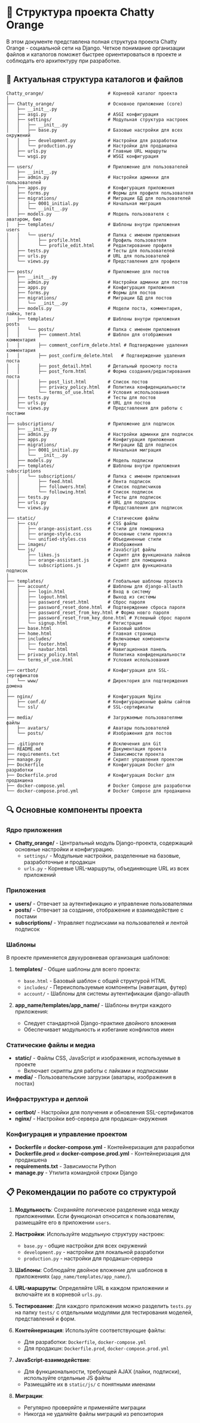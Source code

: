 # 📁 Структура проекта Chatty Orange

В этом документе представлена полная структура проекта Chatty Orange - социальной сети на Django. Четкое понимание организации файлов и каталогов поможет быстрее ориентироваться в проекте и соблюдать его архитектуру при разработке.

## 📑 Актуальная структура каталогов и файлов

```
Chatty_orange/                        # Корневой каталог проекта
│
├── Chatty_orange/                    # Основное приложение (core)
│   ├── __init__.py
│   ├── asgi.py                       # ASGI конфигурация
│   ├── settings/                     # Модульная структура настроек
│   │   ├── __init__.py
│   │   ├── base.py                   # Базовые настройки для всех окружений
│   │   ├── development.py            # Настройки для разработки
│   │   └── production.py             # Настройки для продакшена
│   ├── urls.py                       # Главные URL маршруты
│   └── wsgi.py                       # WSGI конфигурация
│
├── users/                            # Приложение для пользователей
│   ├── __init__.py
│   ├── admin.py                      # Настройки админки для пользователей
│   ├── apps.py                       # Конфигурация приложения
│   ├── forms.py                      # Формы для профиля пользователя
│   ├── migrations/                   # Миграции БД для пользователей
│   │   ├── 0001_initial.py           # Начальная миграция
│   │   └── __init__.py
│   ├── models.py                     # Модель пользователя с аватаром, био
│   ├── templates/                    # Шаблоны внутри приложения users
│   │   └── users/                    # Папка с именем приложения
│   │       ├── profile.html          # Профиль пользователя
│   │       └── profile_edit.html     # Редактирование профиля
│   ├── tests.py                      # Тесты для пользователей
│   ├── urls.py                       # URL для пользователей
│   └── views.py                      # Представления для профиля
│
├── posts/                            # Приложение для постов
│   ├── __init__.py
│   ├── admin.py                      # Настройки админки для постов
│   ├── apps.py                       # Конфигурация приложения
│   ├── forms.py                      # Формы для постов
│   ├── migrations/                   # Миграции БД для постов
│   │   └── __init__.py
│   ├── models.py                     # Модели поста, комментария, лайка, тега
│   ├── templates/                    # Шаблоны внутри приложения posts
│   │   └── posts/                    # Папка с именем приложения
│   │       ├── comment.html          # Шаблон для отображения комментария
│   │       ├── comment_confirm_delete.html # Подтверждение удаления комментария
│   │       ├── post_confirm_delete.html   # Подтверждение удаления поста
│   │       ├── post_detail.html      # Детальный просмотр поста
│   │       ├── post_form.html        # Форма создания/редактирования поста
│   │       ├── post_list.html        # Список постов
│   │       ├── privacy_policy.html   # Политика конфиденциальности
│   │       └── terms_of_use.html     # Условия использования
│   ├── tests.py                      # Тесты для постов
│   ├── urls.py                       # URL для постов
│   └── views.py                      # Представления для работы с постами
│
├── subscriptions/                    # Приложение для подписок
│   ├── __init__.py
│   ├── admin.py                      # Настройки админки для подписок
│   ├── apps.py                       # Конфигурация приложения
│   ├── migrations/                   # Миграции БД для подписок
│   │   ├── 0001_initial.py           # Начальная миграция
│   │   └── __init__.py
│   ├── models.py                     # Модель подписки
│   ├── templates/                    # Шаблоны внутри приложения subscriptions
│   │   └── subscriptions/            # Папка с именем приложения
│   │       ├── feed.html             # Лента подписок
│   │       ├── followers.html        # Список подписчиков
│   │       └── following.html        # Список подписок
│   ├── tests.py                      # Тесты для подписок
│   ├── urls.py                       # URL для подписок
│   └── views.py                      # Представления для подписок
│
├── static/                           # Статические файлы
│   ├── css/                          # CSS файлы
│   │   ├── orange-assistant.css      # Стили для помощника
│   │   ├── orange-style.css          # Основные стили проекта
│   │   └── unified-styles.css        # Объединенные стили
│   ├── images/                       # Изображения
│   └── js/                           # JavaScript файлы
│       ├── likes.js                  # Скрипт для функционала лайков
│       ├── orange-assistant.js       # Скрипт для помощника
│       └── subscriptions.js          # Скрипт для функционала подписок
│
├── templates/                        # Глобальные шаблоны проекта
│   ├── account/                      # Шаблоны для django-allauth
│   │   ├── login.html                # Вход в систему
│   │   ├── logout.html               # Выход из системы
│   │   ├── password_reset.html       # Сброс пароля
│   │   ├── password_reset_done.html  # Подтверждение сброса пароля
│   │   ├── password_reset_from_key.html # Форма новго пароля
│   │   ├── password_reset_from_key_done.html # Успешный сброс пароля
│   │   └── signup.html               # Регистрация
│   ├── base.html                     # Базовый шаблон
│   ├── home.html                     # Главная страница
│   ├── includes/                     # Включаемые компоненты
│   │   ├── footer.html               # Футер
│   │   └── navbar.html               # Навигационная панель
│   ├── privacy_policy.html           # Политика конфиденциальности
│   └── terms_of_use.html             # Условия использования
│
├── certbot/                          # Конфигурация для SSL-сертификатов
│   └── www/                          # Директория для подтверждения домена
│
├── nginx/                            # Конфигурация Nginx
│   ├── conf.d/                       # Конфигурационные файлы сайтов
│   └── ssl/                          # SSL-сертификаты
│
├── media/                            # Загружаемые пользователями файлы
│   ├── avatars/                      # Аватары пользователей
│   └── posts/                        # Изображения для постов
│
├── .gitignore                        # Исключения для Git
├── README.md                         # Документация проекта
├── requirements.txt                  # Зависимости проекта
├── manage.py                         # Скрипт управления проектом
├── Dockerfile                        # Конфигурация Docker для разработки
├── Dockerfile.prod                   # Конфигурация Docker для продакшена
├── docker-compose.yml                # Docker Compose для разработки
└── docker-compose.prod.yml           # Docker Compose для продакшена
```

## 🔍 Основные компоненты проекта

### Ядро приложения

- **Chatty_orange/** - Центральный модуль Django-проекта, содержащий основные настройки и конфигурацию.
  - `settings/` - Модульные настройки, разделенные на базовые, разработочные и продакшн
  - `urls.py` - Корневые URL-маршруты, объединяющие URL из всех приложений

### Приложения

- **users/** - Отвечает за аутентификацию и управление пользователями
- **posts/** - Отвечает за создание, отображение и взаимодействие с постами
- **subscriptions/** - Управляет подписками на пользователей и лентой подписок

### Шаблоны

В проекте применяется двухуровневая организация шаблонов:
1. **templates/** - Общие шаблоны для всего проекта:
   - `base.html` - Базовый шаблон с общей структурой HTML
   - `includes/` - Переиспользуемые компоненты (навигация, футер)
   - `account/` - Шаблоны для системы аутентификации django-allauth

2. **app_name/templates/app_name/** - Шаблоны внутри каждого приложения:
   - Следует стандартной Django-практике двойного вложения 
   - Обеспечивает модульность и избегание конфликтов имен

### Статические файлы и медиа

- **static/** - Файлы CSS, JavaScript и изображения, используемые в проекте
  - Включает скрипты для работы с лайками и подписками
- **media/** - Пользовательские загрузки (аватары, изображения в постах)

### Инфраструктура и деплой

- **certbot/** - Настройки для получения и обновления SSL-сертификатов
- **nginx/** - Настройки веб-сервера для продакшн-окружения

### Конфигурация и управление проектом

- **Dockerfile** и **docker-compose.yml** - Контейнеризация для разработки
- **Dockerfile.prod** и **docker-compose.prod.yml** - Контейнеризация для продакшена
- **requirements.txt** - Зависимости Python
- **manage.py** - Утилита командной строки Django

## 📋 Рекомендации по работе со структурой

1. **Модульность**: Сохраняйте логическое разделение кода между приложениями. Если функционал относится к пользователям, размещайте его в приложении `users`.

2. **Настройки**: Используйте модульную структуру настроек:
   - `base.py` - общие настройки для всех окружений
   - `development.py` - настройки для локальной разработки
   - `production.py` - настройки для продакшн-сервера

3. **Шаблоны**: Соблюдайте двойное вложение для шаблонов в приложениях (`app_name/templates/app_name/`).

4. **URL-маршруты**: Определяйте URL в каждом приложении и включайте их в корневой `urls.py`.

5. **Тестирование**: Для каждого приложения можно разделить `tests.py` на папку `tests/` с отдельными модулями для тестирования моделей, представлений и форм.

6. **Контейнеризация**: Используйте соответствующие файлы:
   - Для разработки: `Dockerfile`, `docker-compose.yml`
   - Для продакшн: `Dockerfile.prod`, `docker-compose.prod.yml`

7. **JavaScript-взаимодействие**: 
   - Для функциональности, требующей AJAX (лайки, подписки), используйте отдельные JS файлы
   - Размещайте их в `static/js/` с понятными именами

8. **Миграции**:
   - Регулярно проверяйте и применяйте миграции
   - Никогда не удаляйте файлы миграций из репозитория